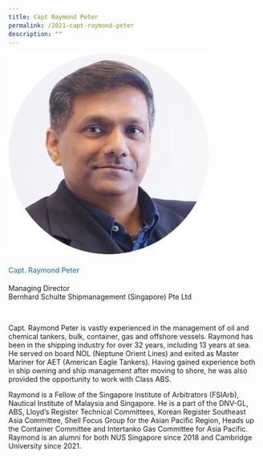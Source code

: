 ```yaml
---
title: Capt Raymond Peter
permalink: /2021-capt-raymond-peter
description: ""
---
```



<div class="row">
            <div class="col is-3">
              <img src="images/speakers/Raymond-Peter.png">
            </div>
            <div class="col is-9 speaker-details">
              <h4>Capt. Raymond Peter</h4>
<p>Managing Director<br>
Bernhard Schulte Shipmanagement (Singapore) Pte Ltd</p><br>
<p>Capt. Raymond Peter is vastly experienced in the management of oil and chemical tankers, bulk,
container, gas and offshore vessels. Raymond has been in the shipping industry for over
32 years, including 13 years at sea. He served on board NOL (Neptune Orient Lines) and
exited as Master Mariner for AET (American Eagle Tankers). Having gained experience
both in ship owning and ship management after moving to shore, he was also provided
the opportunity to work with Class ABS.</p><p>
Raymond is a Fellow of the Singapore Institute of Arbitrators (FSIArb), Nautical Institute
of Malaysia and Singapore. He is a part of the DNV-GL, ABS, Lloyd’s Register Technical
Committees, Korean Register Southeast Asia Committee, Shell Focus Group for the
Asian Pacific Region, Heads up the Container Committee and Intertanko Gas
Committee for Asia Pacific. Raymond is an alumni for both NUS Singapore since
2018 and Cambridge University since 2021.</p>
            </div>
          </div> 
					
<style type="text/css"> 
    .is-left{
      text-align: left;
    }
    h4{
      font-weight: 500; 
      color: #337B9A !important;
    }
     .speaker-details p { text-align: justified; }
  </style>